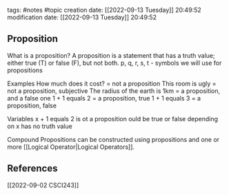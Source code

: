tags: #notes #topic
creation date: [[2022-09-13 Tuesday]] 20:49:52
modification date: [[2022-09-13 Tuesday]] 20:49:52

## Proposition
What is a proposition?
	A proposition is a statement that has a truth value; either true (T) or false (F), but not both.
	p, q, r, s, t - symbols we will use for propositions

Examples
	How much does it cost? = not a proposition
	This room is ugly = not a proposition, subjective
	The radius of the earth is 1km = a proposition, and a false one
	1 + 1 equals 2  = a proposition, true
	1 + 1 equals 3  = a proposition, false

Variables
	x + 1 equals 2  is ot a proposition
	ould be true or false depending on x
	has no truth value

Compound Propositions
	can be constructed using propositions and one or more [[Logical Operator|Logical Operators]].



## References
[[2022-09-02 CSCI243]]